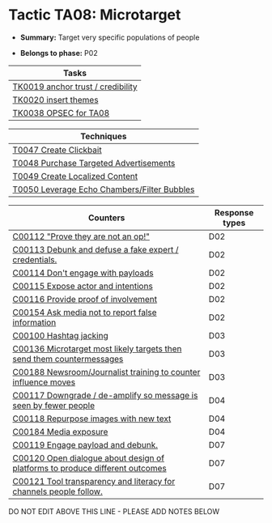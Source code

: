 # Tactic TA08: Microtarget

* **Summary:** Target very specific populations of people

* **Belongs to phase:** P02



| Tasks |
| ----- |
| [TK0019 anchor trust / credibility](../generated_pages/tasks/TK0019.md) |
| [TK0020 insert themes](../generated_pages/tasks/TK0020.md) |
| [TK0038 OPSEC for TA08](../generated_pages/tasks/TK0038.md) |



| Techniques |
| ---------- |
| [T0047 Create Clickbait](../generated_pages/techniques/T0047.md) |
| [T0048 Purchase Targeted Advertisements](../generated_pages/techniques/T0048.md) |
| [T0049 Create Localized Content](../generated_pages/techniques/T0049.md) |
| [T0050 Leverage Echo Chambers/Filter Bubbles](../generated_pages/techniques/T0050.md) |



| Counters | Response types |
| -------- | -------------- |
| [C00112 "Prove they are not an op!"](../generated_pages/counters/C00112.md) | D02 |
| [C00113 Debunk and defuse a fake expert / credentials.](../generated_pages/counters/C00113.md) | D02 |
| [C00114 Don't engage with payloads](../generated_pages/counters/C00114.md) | D02 |
| [C00115 Expose actor and intentions](../generated_pages/counters/C00115.md) | D02 |
| [C00116 Provide proof of involvement](../generated_pages/counters/C00116.md) | D02 |
| [C00154 Ask media not to report false information](../generated_pages/counters/C00154.md) | D02 |
| [C00100 Hashtag jacking](../generated_pages/counters/C00100.md) | D03 |
| [C00136 Microtarget most likely targets then send them countermessages](../generated_pages/counters/C00136.md) | D03 |
| [C00188 Newsroom/Journalist training to counter influence moves](../generated_pages/counters/C00188.md) | D03 |
| [C00117 Downgrade / de-amplify so message is seen by fewer people](../generated_pages/counters/C00117.md) | D04 |
| [C00118 Repurpose images with new text](../generated_pages/counters/C00118.md) | D04 |
| [C00184 Media exposure](../generated_pages/counters/C00184.md) | D04 |
| [C00119 Engage payload and debunk.](../generated_pages/counters/C00119.md) | D07 |
| [C00120 Open dialogue about design of platforms to produce different outcomes](../generated_pages/counters/C00120.md) | D07 |
| [C00121 Tool transparency and literacy for channels people follow. ](../generated_pages/counters/C00121.md) | D07 |


DO NOT EDIT ABOVE THIS LINE - PLEASE ADD NOTES BELOW
